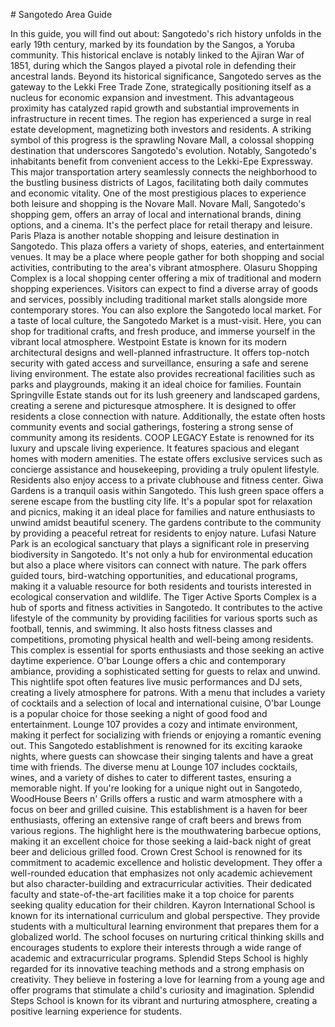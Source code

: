 \# Sangotedo Area Guide

In this guide, you will find out about: Sangotedo's rich history unfolds in the early 19th century, marked by its foundation by the Sangos, a Yoruba community. This historical enclave is notably linked to the Ajiran War of 1851, during which the Sangos played a pivotal role in defending their ancestral lands. Beyond its historical significance, Sangotedo serves as the gateway to the Lekki Free Trade Zone, strategically positioning itself as a nucleus for economic expansion and investment. This advantageous proximity has catalyzed rapid growth and substantial improvements in infrastructure in recent times. The region has experienced a surge in real estate development, magnetizing both investors and residents. A striking symbol of this progress is the sprawling Novare Mall, a colossal shopping destination that underscores Sangotedo's evolution. Notably, Sangotedo's inhabitants benefit from convenient access to the Lekki\-Epe Expressway. This major transportation artery seamlessly connects the neighborhood to the bustling business districts of Lagos, facilitating both daily commutes and economic vitality. One of the most prestigious places to experience both leisure and shopping is the Novare Mall. Novare Mall, Sangotedo's shopping gem, offers an array of local and international brands, dining options, and a cinema. It's the perfect place for retail therapy and leisure. Paris Plaza is another notable shopping and leisure destination in Sangotedo. This plaza offers a variety of shops, eateries, and entertainment venues. It may be a place where people gather for both shopping and social activities, contributing to the area's vibrant atmosphere. Olasuru Shopping Complex is a local shopping center offering a mix of traditional and modern shopping experiences. Visitors can expect to find a diverse array of goods and services, possibly including traditional market stalls alongside more contemporary stores. You can also explore the Sangotedo local market. For a taste of local culture, the Sangotedo Market is a must\-visit. Here, you can shop for traditional crafts, and fresh produce, and immerse yourself in the vibrant local atmosphere. Westpoint Estate is known for its modern architectural designs and well\-planned infrastructure. It offers top\-notch security with gated access and surveillance, ensuring a safe and serene living environment. The estate also provides recreational facilities such as parks and playgrounds, making it an ideal choice for families. Fountain Springville Estate stands out for its lush greenery and landscaped gardens, creating a serene and picturesque atmosphere. It is designed to offer residents a close connection with nature. Additionally, the estate often hosts community events and social gatherings, fostering a strong sense of community among its residents. COOP LEGACY Estate is renowned for its luxury and upscale living experience. It features spacious and elegant homes with modern amenities. The estate offers exclusive services such as concierge assistance and housekeeping, providing a truly opulent lifestyle. Residents also enjoy access to a private clubhouse and fitness center. Giwa Gardens is a tranquil oasis within Sangotedo. This lush green space offers a serene escape from the bustling city life. It's a popular spot for relaxation and picnics, making it an ideal place for families and nature enthusiasts to unwind amidst beautiful scenery. The gardens contribute to the community by providing a peaceful retreat for residents to enjoy nature. Lufasi Nature Park is an ecological sanctuary that plays a significant role in preserving biodiversity in Sangotedo. It's not only a hub for environmental education but also a place where visitors can connect with nature. The park offers guided tours, bird\-watching opportunities, and educational programs, making it a valuable resource for both residents and tourists interested in ecological conservation and wildlife. The Tiger Active Sports Complex is a hub of sports and fitness activities in Sangotedo. It contributes to the active lifestyle of the community by providing facilities for various sports such as football, tennis, and swimming. It also hosts fitness classes and competitions, promoting physical health and well\-being among residents. This complex is essential for sports enthusiasts and those seeking an active daytime experience. O'bar Lounge offers a chic and contemporary ambiance, providing a sophisticated setting for guests to relax and unwind. This nightlife spot often features live music performances and DJ sets, creating a lively atmosphere for patrons. With a menu that includes a variety of cocktails and a selection of local and international cuisine, O'bar Lounge is a popular choice for those seeking a night of good food and entertainment. Lounge 107 provides a cozy and intimate environment, making it perfect for socializing with friends or enjoying a romantic evening out. This Sangotedo establishment is renowned for its exciting karaoke nights, where guests can showcase their singing talents and have a great time with friends. The diverse menu at Lounge 107 includes cocktails, wines, and a variety of dishes to cater to different tastes, ensuring a memorable night. If you're looking for a unique night out in Sangotedo, WoodHouse Beers n' Grills offers a rustic and warm atmosphere with a focus on beer and grilled cuisine. This establishment is a haven for beer enthusiasts, offering an extensive range of craft beers and brews from various regions. The highlight here is the mouthwatering barbecue options, making it an excellent choice for those seeking a laid\-back night of great beer and delicious grilled food. Crown Crest School is renowned for its commitment to academic excellence and holistic development. They offer a well\-rounded education that emphasizes not only academic achievement but also character\-building and extracurricular activities. Their dedicated faculty and state\-of\-the\-art facilities make it a top choice for parents seeking quality education for their children. Kayron International School is known for its international curriculum and global perspective. They provide students with a multicultural learning environment that prepares them for a globalized world. The school focuses on nurturing critical thinking skills and encourages students to explore their interests through a wide range of academic and extracurricular programs. Splendid Steps School is highly regarded for its innovative teaching methods and a strong emphasis on creativity. They believe in fostering a love for learning from a young age and offer programs that stimulate a child's curiosity and imagination. Splendid Steps School is known for its vibrant and nurturing atmosphere, creating a positive learning experience for students.